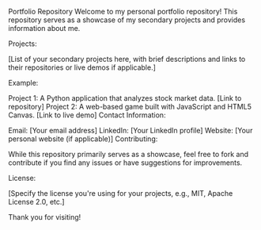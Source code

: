 Portfolio Repository
Welcome to my personal portfolio repository! This repository serves as a showcase of my secondary projects and provides information about me.

Projects:

[List of your secondary projects here, with brief descriptions and links to their repositories or live demos if applicable.]

Example:

Project 1: A Python application that analyzes stock market data.
[Link to repository]
Project 2: A web-based game built with JavaScript and HTML5 Canvas.
[Link to live demo]
Contact Information:

Email: [Your email address]
LinkedIn: [Your LinkedIn profile]
Website: [Your personal website (if applicable)]
Contributing:

While this repository primarily serves as a showcase, feel free to fork and contribute if you find any issues or have suggestions for improvements.

License:

[Specify the license you're using for your projects, e.g., MIT, Apache License 2.0, etc.]

Thank you for visiting!
